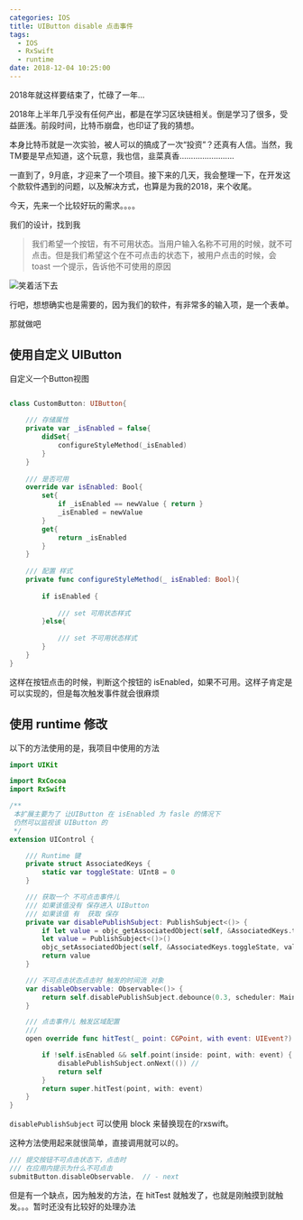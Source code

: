 ```yaml
---
categories: IOS
title: UIButton disable 点击事件
tags:
  - IOS
  - RxSwift
  - runtime
date: 2018-12-04 10:25:00
---
```


2018年就这样要结束了，忙碌了一年...

2018年上半年几乎没有任何产出，都是在学习区块链相关。倒是学习了很多，受益匪浅。前段时间，比特币崩盘，也印证了我的猜想。

本身比特币就是一次实验，被人可以的搞成了一次“投资”？还真有人信。当然，我TM要是早点知道，这个玩意，我也信，韭菜真香…………………… 

一直到了，9月底，才迎来了一个项目。接下来的几天，我会整理一下，在开发这个款软件遇到的问题，以及解决方式，也算是为我的2018，来个收尾。

<!-- more -->

今天，先来一个比较好玩的需求。。。。

我们的设计，找到我

> 我们希望一个按钮，有不可用状态。当用户输入名称不可用的时候，就不可点击。但是我们希望这个在不可点击的状态下，被用户点击的时候，会 toast 一个提示，告诉他不可使用的原因

![](/publicFiles/emoticons/强颜欢笑.jpeg "笑着活下去")

行吧，想想确实也是需要的，因为我们的软件，有非常多的输入项，是一个表单。

那就做吧

## 使用自定义 UIButton

自定义一个Button视图

````swift

class CustomButton: UIButton{
    
    /// 存储属性
    private var _isEnabled = false{
        didSet{
            configureStyleMethod(_isEnabled)
        }
    }
    
    /// 是否可用
    override var isEnabled: Bool{
        set{
            if _isEnabled == newValue { return }
            _isEnabled = newValue
        }
        get{
            return _isEnabled
        }
    }
    
    /// 配置 样式
    private func configureStyleMethod(_ isEnabled: Bool){
        
        if isEnabled {
            
            /// set 可用状态样式
        }else{
            
            /// set 不可用状态样式
        }
    }
}
````

这样在按钮点击的时候，判断这个按钮的 isEnabled，如果不可用。这样子肯定是可以实现的，但是每次触发事件就会很麻烦

## 使用 runtime 修改

以下的方法使用的是，我项目中使用的方法

````swift
import UIKit

import RxCocoa
import RxSwift

/**
 本扩展主要为了 让UIButton 在 isEnabled 为 fasle 的情况下
 仍然可以监视该 UIButton 的
 */
extension UIControl {

    /// Runtime 键
    private struct AssociatedKeys {
        static var toggleState: UInt8 = 0
    }

    /// 获取一个 不可点击事件儿
    /// 如果该值没有 保存进入 UIButton
    /// 如果该值 有  获取 保存
    private var disablePublishSubject: PublishSubject<()> {
        if let value = objc_getAssociatedObject(self, &AssociatedKeys.toggleState) as? PublishSubject<()> { return value }
        let value = PublishSubject<()>()
        objc_setAssociatedObject(self, &AssociatedKeys.toggleState, value, objc_AssociationPolicy.OBJC_ASSOCIATION_RETAIN_NONATOMIC)
        return value
    }

    /// 不可点击状态点击时 触发的时间流 对象
    var disableObservable: Observable<()> {
        return self.disablePublishSubject.debounce(0.3, scheduler: MainScheduler.instance)
    }

    /// 点击事件儿 触发区域配置
    ///
    open override func hitTest(_ point: CGPoint, with event: UIEvent?) -> UIView? {

        if !self.isEnabled && self.point(inside: point, with: event) {
            disablePublishSubject.onNext(()) //
            return self
        }
        return super.hitTest(point, with: event)
    }
}

````

`disablePublishSubject` 可以使用 block 来替换现在的rxswift。

这种方法使用起来就很简单，直接调用就可以的。

````swift
/// 提交按钮不可点击状态下，点击时
/// 在应用内提示为什么不可点击
submitButton.disableObservable.  // - next
````

但是有一个缺点，因为触发的方法，在 hitTest 就触发了，也就是刚触摸到就触发。。。暂时还没有比较好的处理办法

